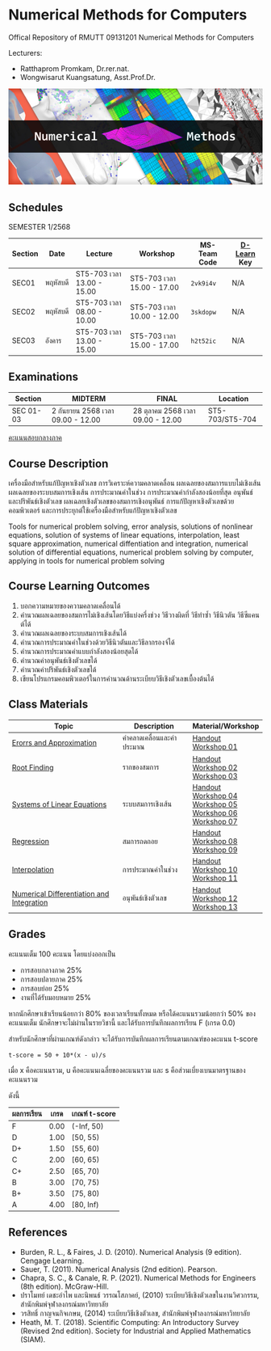 # Numerical Methods for Computers
Offical Repository of RMUTT 09131201 Numerical Methods for Computers

Lecturers:
 - Ratthaprom Promkam, Dr.rer.nat.
 - Wongwisarut Kuangsatung, Asst.Prof.Dr.

![Banner](./materials/banner.jpg)


## Schedules

SEMESTER 1/2568

| Section | Date    | Lecture  | Workshop | MS-Team Code | [D-Learn](https://dlearn.rmutt.ac.th/course/view.php?id=2318) Key |
|---------|---------|----------|----------|--------|---------|
|  SEC01  | พฤหัสบดี     |ST5-703 เวลา 13.00 - 15.00 | ST5-703 เวลา 15.00 - 17.00 | `2vk9i4v` | N/A  |
|  SEC02  | พฤหัสบดี     |ST5-703 เวลา 08.00 - 10.00 | ST5-703 เวลา 10.00 - 12.00 | `3skdopw` | N/A  |
|  SEC03  | อังคาร     | ST5-703 เวลา 13.00 - 15.00 | ST5-703 เวลา 15.00 - 17.00 | `h2t52ic` | N/A  |


## Examinations

| Section | MIDTERM | FINAL  | Location|
|---------|---------|-------|---------|
| SEC 01-03 | 2 กันยายน 2568 เวลา 09.00 - 12.00  | 28 ตุลาคม 2568 เวลา 09.00 - 12.00  | ST5-703/ST5-704 |

[คะแนนสอบกลางภาค](./scores/2025_mid) 



## Course Description

เครื่องมือสำหรับแก้ปัญหาเชิงตัวเลข การวิเคราะห์ความคลาดเคลื่อน ผลเฉลยของสมการแบบไม่เชิงเส้น ผลเฉลยของระบบสมการเชิงเส้น การประมาณค่าในช่วง การประมาณค่ากำลังสองน้อยที่สุด อนุพันธ์และปริพันธ์เชิงตัวเลข ผลเฉลยเชิงตัวเลขของสมการเชิงอนุพันธ์ การแก้ปัญหาเชิงตัวเลขด้วยคอมพิวเตอร์ และการประยุกต์ใช้เครื่องมือสำหรับแก้ปัญหาเชิงตัวเลข

Tools for numerical problem solving, error analysis, solutions of nonlinear equations, solution of systems of linear equations, interpolation, least square approximation, numerical diffentiation and integration, numerical solution of differential equations, numerical problem solving by computer, applying in tools for numerical problem solving


## Course Learning Outcomes

1. บอกความหมายของความคลาดเคลื่อนได้ 
1. คำนวณผลเฉลยของสมการไม่เชิงเส้นโดยวิธีแบ่งครึ่งช่วง วิธีวางผิดที่ วิธีทำซ้ำ วิธีนิวตัน วิธีซีแคนต์ได้ 
1. คำนวณผลเฉลยของระบบสมการเชิงเส้นได้
1. คำนวณการประมาณค่าในช่วงด้วยวิธีนิวตันและวิธีลากรองจ์ได้
1. คำนวณการประมาณค่าแบบกำลังสองน้อยสุดได้
1. คำนวณค่าอนุพันธ์เชิงตัวเลขได้
1. คำนวณค่าปริพันธ์เชิงตัวเลขได้
1. เขียนโปรแกรมคอมพิวเตอร์ในการคํานวณด้านระเบียบวิธีเชิงตัวเลขเบื้องต้นได้


## Class Materials

|    Topic   |   Description   |    Material/Workshop   |
|------------|-----------------|---------------|
| [Erorrs and Approximation](./materials/lecture_01.pdf) | ค่าคลาดเคลื่อนและค่าประมาณ | [Handout](./materials/handout_01.pdf) <br> [Workshop 01](./materials/workshop_01.ipynb) |
| [Root Finding](./materials/lecture_02.pdf) | รากของสมการ | [Handout](./materials/handout_02.pdf) <br> [Workshop 02](./materials/workshop_02.ipynb) <br>  [Workshop 03](./materials/workshop_03.ipynb)|
| [Systems of Linear Equations](./materials/lecture_03.pdf) | ระบบสมการเชิงเส้น | [Handout](./materials/handout_03.pdf) <br> [Workshop 04](./materials/workshop_04.ipynb) <br> [Workshop 05](./materials/workshop_05.ipynb) <br> [Workshop 06](./materials/workshop_06.ipynb) <br> [Workshop 07](./materials/workshop_07.ipynb)|
| [Regression](./materials/lecture_04.pdf) | สมการถดถอย | [Handout](./materials/handout_04.pdf) <br> [Workshop 08](./materials/workshop_08.zip) <br> [Workshop 09](./materials/workshop_09.zip) |
| [Interpolation](./materials/lecture_05.pdf) | การประมาณค่าในช่วง | [Handout](./materials/handout_05.pdf) <br> [Workshop 10](./materials/workshop_10.ipynb) <br> [Workshop 11](./materials/workshop_11.zip) |
| [Numerical Differentiation and Integration](./materials/lecture_06.pdf) | อนุพันธ์เชิงตัวเลข | [Handout](./materials/handout_06.pdf) <br> [Workshop 12](./materials/workshop_12.ipynb) <br> [Workshop 13](./materials/workshop_13.ipynb) |


## Grades

คะแนนเต็ม 100 คะแนน โดยแบ่งออกเป็น
- การสอบกลางภาค 25%
- การสอบปลายภาค 25%
- การสอบย่อย 25%
- งานที่ได้รับมอบหมาย 25%

หากนักศึกษาเข้าเรียนน้อยกว่า 80% ของเวลาเรียนทั้งหมด
หรือได้คะแนนรวมน้อยกว่า 50% ของคะแนนเต็ม นักศึกษาจะไม่ผ่านในรายวิชานี้ และได้รับการบันทึกผลการเรียน F (เกรด 0.0) 

สำหรับนักศึกษาที่ผ่านเกณฑ์ดังกล่าว จะได้รับการบันทึกผลการเรียนตามเกณฑ์ของคะแนน t-score 

```
t-score = 50 + 10*(x - u)/s
```
เมื่อ x คือคะแนนรวม, u คือคะแนนเฉลี่ยของคะแนนรวม และ s คือส่วนเบี่ยงเบนมาตรฐานของคะแนนรวม

ดังนี้

| ผลการเรียน | เกรด | เกณฑ์ t-score |
|---------|------|--------------|
| F | 0.00 | (-Inf, 50) | 
| D | 1.00 | [50, 55) | 
| D+ | 1.50 | [55, 60) | 
| C | 2.00 | [60, 65) |
| C+ | 2.50 | [65, 70) |
| B | 3.00 | [70, 75) |
| B+ | 3.50 | [75, 80) |
| A | 4.00 | [80, Inf) |

## References

- Burden, R. L., & Faires, J. D. (2010). Numerical Analysis (9 edition). Cengage Learning.
- Sauer, T. (2011). Numerical Analysis (2nd edition). Pearson.
- Chapra, S. C., & Canale, R. P. (2021). Numerical Methods for Engineers (8th edition). McGraw-Hill.
- ปราโมทย์ เดชะอำไพ และนิพนธ์ วรรณโสภาคย์, (2010) ระเบียบวิธีเชิงตัวเลขในงานวิศวกรรม, สำนักพิมพ์จุฬาลงกรณ์มหาวิทยาลัย
- วรสิทธิ์ กาญจนกิจเกษม, (2014) ระเบียบวิธีเชิงตัวเลข, สำนักพิมพ์จุฬาลงกรณ์มหาวิทยาลัย
- Heath, M. T. (2018). Scientific Computing: An Introductory Survey (Revised 2nd edition). Society for Industrial and Applied Mathematics (SIAM).
